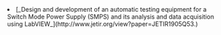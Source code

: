 <li> [_Design and development of an automatic testing equipment for a Switch Mode Power Supply (SMPS) and its analysis and data acquisition using LabVIEW_](http://www.jetir.org/view?paper=JETIR1905Q53.) </li>
